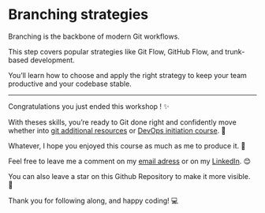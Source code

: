 # Branching strategies

Branching is the backbone of modern Git workflows. 

This step covers popular strategies like Git Flow, GitHub Flow, and trunk-based development. 

You’ll learn how to choose and apply the right strategy to keep your team productive and your codebase stable.

--- 

Congratulations you just ended this workshop ! :sparkles:

With theses skills, you’re ready to Git done right and confidently move whether into [git additional resources](./to_go_further.md) or [DevOps initiation course](https://github.com/jraillard/parkndeploy). :eyes:

Whatever, I hope you enjoyed this course as much as me to produce it. :metal:

Feel free to leave me a comment on my [email adress](mailto:ju.raillard@hotmail.fr) or on my [LinkedIn](https://www.linkedin.com/in/julien-raillard/). :blush:

You can also leave a star on this Github Repository to make it more visible. :pray:

Thank you for following along, and happy coding! :computer: